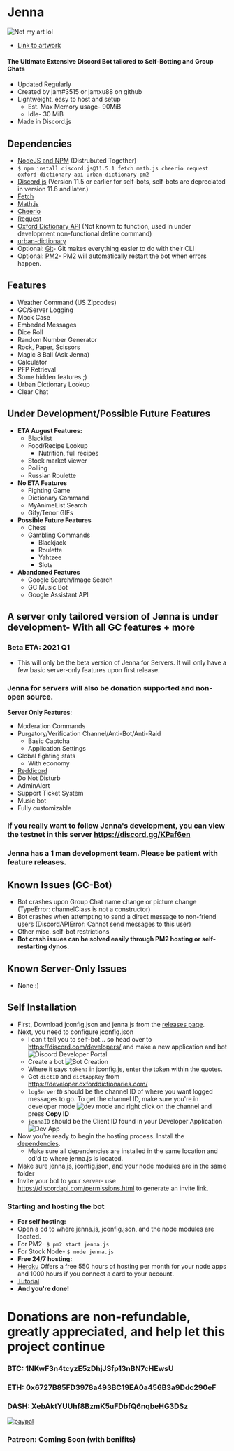 # Jenna
![Not my art lol](https://cdn.discordapp.com/attachments/729757758332862535/737422906774126663/03387e22311e8dab20cd3eb23f212283_1.png)
* [Link to artwork](https://www.pinterest.com/pin/629870697860898632/?nic_v1=1a2e%2Bc%2F8ybPI%2B6IHEwuxBwDXGMn2MUvzKt5a6CCAagOFO3Zz%2BgWykMAID0rvU82eo2)
#### The Ultimate Extensive Discord Bot tailored to Self-Botting and Group Chats
* Updated Regularly
* Created by jam#3515 or jamxu88 on github
* Lightweight, easy to host and setup
  * Est. Max Memory usage- 90MiB
  * Idle- 30 MiB
* Made in Discord.js
## Dependencies
* [NodeJS and NPM](https://nodejs.org/en/) (Distrubuted Together)
* `$ npm install discord.js@11.5.1 fetch math.js cheerio request oxford-dictionary-api urban-dictionary pm2`
* [Discord.js](https://www.npmjs.com/package/discord.js) (Version 11.5 or earlier for self-bots, self-bots are depreciated in version 11.6 and later.)
* [Fetch](https://www.npmjs.com/package/fetch)
* [Math.js](https://www.npmjs.com/package/mathjs)
* [Cheerio](https://www.npmjs.com/package/cheerio)
* [Request](https://www.npmjs.com/package/request)
* [Oxford Dictionary API](https://www.npmjs.com/package/oxford-dictionary-api) (Not known to function, used in under development non-functional define command)
* [urban-dictionary](https://www.npmjs.com/package/urban-dictionary)
* Optional: [Git](https://git-scm.com/downloads)- Git makes everything easier to do with their CLI
* Optional: [PM2](https://www.npmjs.com/package/pm2)- PM2 will automatically restart the bot when errors happen.
## Features 
* Weather Command (US Zipcodes)
* GC/Server Logging
* Mock Case
* Embeded Messages
* Dice Roll
* Random Number Generator
* Rock, Paper, Scissors
* Magic 8 Ball (Ask Jenna)
* Calculator
* PFP Retrieval
* Some hidden features ;)
* Urban Dictionary Lookup
* Clear Chat
## Under Development/Possible Future Features
* **ETA August Features:**
  * Blacklist
  * Food/Recipe Lookup
    * Nutrition, full recipes
  * Stock market viewer
  * Polling
  * Russian Roulette
* **No ETA Features**
  * Fighting Game
  * Dictionary Command
  * MyAnimeList Search
  * Gify/Tenor GIFs
* **Possible Future Features**
  * Chess
  * Gambling Commands
    * Blackjack
    * Roulette
    * Yahtzee
    * Slots
* **Abandoned Features**
  * Google Search/Image Search
  * GC Music Bot
  * Google Assistant API
## A server only tailored version of Jenna is under development- With all GC features + more
### Beta ETA: 2021 Q1
* This will only be the beta version of Jenna for Servers. It will only have a few basic server-only features upon first release.
### Jenna for servers will also be donation supported and non-open source.
**Server Only Features**:
* Moderation Commands
* Purgatory/Verification Channel/Anti-Bot/Anti-Raid
  * Basic Captcha
  * Application Settings
* Global fighting stats
  * With economy
* [Reddicord](https://github.com/jamxu88/Reddicord)
* Do Not Disturb
* AdminAlert
* Support Ticket System
* Music bot
* Fully customizable
### If you really want to follow Jenna's development, you can view the testnet in this server https://discord.gg/KPaf6en
### Jenna has a 1 man development team. Please be patient with feature releases.
## Known Issues (GC-Bot)
* Bot crashes upon Group Chat name change or picture change (TypeError: channelClass is not a constructor)
* Bot crashes when attempting to send a direct message to non-friend users (DiscordAPIError: Cannot send messages to this user)
* Other misc. self-bot restrictions
* **Bot crash issues can be solved easily through PM2 hosting or self-restarting dynos.**
## Known Server-Only Issues
* None :)
## Self Installation
* First, Download jconfig.json and jenna.js from the [releases page](https://github.com/jamxu88/jenna/releases).
* Next, you need to configure jconfig.json
  * I can't tell you to self-bot... so head over to https://discord.com/developers/ and make a new application and bot
![Discord Developer Portal](https://cdn.discordapp.com/attachments/729757758332862535/737415172259577987/QAAAABJRU5ErkJggg.png)
  * Create a bot ![Bot Creation](https://cdn.discordapp.com/attachments/729757758332862535/737422656046891053/unknown.png)
  * Where it says `token:` in jconfig.js, enter the token within the quotes.
  * Get `dictID` and `dictAppKey` from https://developer.oxforddictionaries.com/
  * `logServerID` should be the channel ID of where you want logged messages to go. To get the channel ID, make sure you're in developer mode ![dev mode](https://cdn.discordapp.com/attachments/729757758332862535/737415741627957306/unknown.png) and right click on the channel and press **Copy ID**
  * `jennaID` should be the Client ID found in your Developer Application ![Dev App](https://cdn.discordapp.com/attachments/729757758332862535/737422836712603698/unknown.png)
* Now you're ready to begin the hosting process. Install the [dependencies](https://github.com/jamxu88/jenna#dependencies).
  * Make sure all dependencies are installed in the same location and cd'd to where jenna.js is located.
* Make sure jenna.js, jconfig.json, and your node modules are in the same folder
* Invite your bot to your server- use https://discordapi.com/permissions.html to generate an invite link.
### Starting and hosting the bot
* **For self hosting:**
* Open a cd to where jenna.js, jconfig.json, and the node modules are located.
* For PM2- `$ pm2 start jenna.js`
* For Stock Node- `$ node jenna.js`
* **Free 24/7 hosting:**
* [Heroku](https://www.heroku.com/) Offers a free 550 hours of hosting per month for your node apps and 1000 hours if you connect a card to your account.
* [Tutorial](https://www.youtube.com/watch?v=24zueyPoHMQ)
* **And you're done!**
#
# Donations are non-refundable, greatly appreciated, and help let this project continue
### BTC: 1NKwF3n4tcyzE5zDhjJSfp13nBN7cHEwsU
### ETH: 0x6727B85FD3978a493BC19EA0a456B3a9Ddc290eF
### DASH: XebAktYUUhf8BzmK5uFDbfQ6nqbeHG3DSz
[![paypal](https://www.paypalobjects.com/en_US/i/btn/btn_donateCC_LG.gif)](https://www.paypal.com/cgi-bin/webscr?cmd=_donations&business=JPF6A3T7URF34&item_name=Buy+me+a+coffee+and+support+the+development+of+Jenna&currency_code=USD&source=url)
### Patreon: Coming Soon (with benifits)
